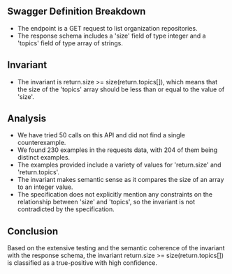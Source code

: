 ## Swagger Definition Breakdown
- The endpoint is a GET request to list organization repositories.
- The response schema includes a 'size' field of type integer and a 'topics' field of type array of strings.

## Invariant
- The invariant is return.size >= size(return.topics[]), which means that the size of the 'topics' array should be less than or equal to the value of 'size'.

## Analysis
- We have tried 50 calls on this API and did not find a single counterexample.
- We found 230 examples in the requests data, with 204 of them being distinct examples.
- The examples provided include a variety of values for 'return.size' and 'return.topics'.
- The invariant makes semantic sense as it compares the size of an array to an integer value.
- The specification does not explicitly mention any constraints on the relationship between 'size' and 'topics', so the invariant is not contradicted by the specification.

## Conclusion
Based on the extensive testing and the semantic coherence of the invariant with the response schema, the invariant return.size >= size(return.topics[]) is classified as a true-positive with high confidence.
